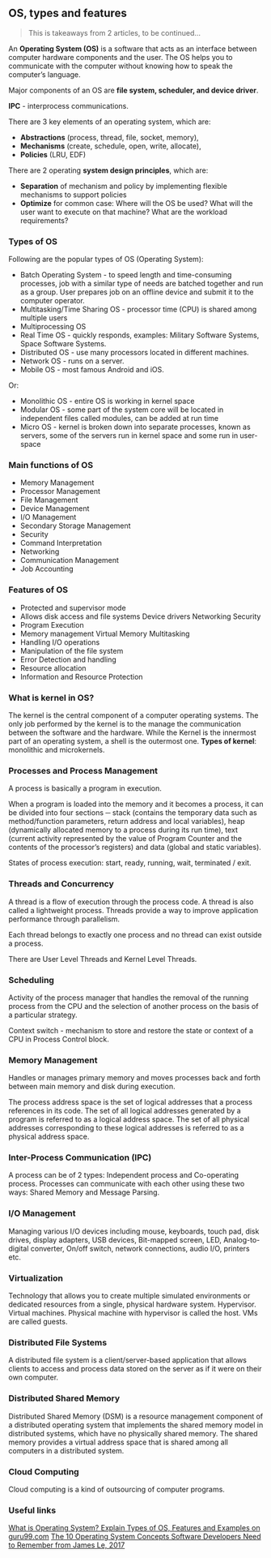 ## OS, types and features

> This is takeaways from 2 articles, to be continued...

An **Operating System (OS)** is a software that acts as an interface between computer hardware components and the user. The OS helps you to communicate with the computer without knowing how to speak the computer’s language.

Major components of an OS are **file system, scheduler, and device driver**.

**IPC** - interprocess communications.

There are 3 key elements of an operating system, which are:

- **Abstractions** (process, thread, file, socket, memory),
- **Mechanisms** (create, schedule, open, write, allocate),
- **Policies** (LRU, EDF)

There are 2 operating **system design principles**, which are:

- **Separation** of mechanism and policy by implementing flexible mechanisms to support policies
- **Optimize** for common case: Where will the OS be used? What will the user want to execute on that machine? What are the workload requirements?

### Types of OS

Following are the popular types of OS (Operating System):

- Batch Operating System - to speed length and time-consuming processes, job with a similar type of needs are batched together and run as a group. User prepares job on an offline device and submit it to the computer operator.
- Multitasking/Time Sharing OS - processor time (CPU) is shared among multiple users
- Multiprocessing OS
- Real Time OS - quickly responds, examples: Military Software Systems, Space Software Systems.
- Distributed OS - use many processors located in different machines.
- Network OS - runs on a server.
- Mobile OS - most famous Android and iOS.

Or:

- Monolithic OS - entire OS is working in kernel space
- Modular OS - some part of the system core will be located in independent files called modules, can be added at run time
- Micro OS - kernel is broken down into separate processes, known as servers, some of the servers run in kernel space and some run in user-space

### Main functions of OS

- Memory Management
- Processor Management
- File Management
- Device Management
- I/O Management
- Secondary Storage Management
- Security
- Command Interpretation
- Networking
- Communication Management
- Job Accounting

### Features of OS

- Protected and supervisor mode
- Allows disk access and file systems Device drivers Networking Security
- Program Execution
- Memory management Virtual Memory Multitasking
- Handling I/O operations
- Manipulation of the file system
- Error Detection and handling
- Resource allocation
- Information and Resource Protection

### What is kernel in OS?

The kernel is the central component of a computer operating systems. The only job performed by the kernel is to the manage the communication between the software and the hardware. While the Kernel is the innermost part of an operating system, a shell is the outermost one.
**Types of kernel**: monolithic and microkernels.

### Processes and Process Management

A process is basically a program in execution.

When a program is loaded into the memory and it becomes a process, it can be divided into four sections ─ stack (contains the temporary data such as method/function parameters, return address and local variables), heap (dynamically allocated memory to a process during its run time), text (current activity represented by the value of Program Counter and the contents of the processor’s registers) and data (global and static variables).

States of process execution: start, ready, running, wait, terminated / exit.

### Threads and Concurrency

A thread is a flow of execution through the process code. A thread is also called a lightweight process. Threads provide a way to improve application performance through parallelism.

Each thread belongs to exactly one process and no thread can exist outside a process.

There are User Level Threads and Kernel Level Threads.

### Scheduling

Activity of the process manager that handles the removal of the running process from the CPU and the selection of another process on the basis of a particular strategy.

Context switch - mechanism to store and restore the state or context of a CPU in Process Control block.

### Memory Management

Handles or manages primary memory and moves processes back and forth between main memory and disk during execution.

The process address space is the set of logical addresses that a process references in its code.
The set of all logical addresses generated by a program is referred to as a logical address space. The set of all physical addresses corresponding to these logical addresses is referred to as a physical address space.

### Inter-Process Communication (IPC)

A process can be of 2 types: Independent process and Co-operating process. Processes can communicate with each other using these two ways: Shared Memory and Message Parsing.

### I/O Management

Managing various I/O devices including mouse, keyboards, touch pad, disk drives, display adapters, USB devices, Bit-mapped screen, LED, Analog-to-digital converter, On/off switch, network connections, audio I/O, printers etc.

### Virtualization

Technology that allows you to create multiple simulated environments or dedicated resources from a single, physical hardware system.
Hypervisor.
Virtual machines.
Physical machine with hypervisor is called the host. VMs are called guests.

### Distributed File Systems

A distributed file system is a client/server-based application that allows clients to access and process data stored on the server as if it were on their own computer.

### Distributed Shared Memory

Distributed Shared Memory (DSM) is a resource management component of a distributed operating system that implements the shared memory model in distributed systems, which have no physically shared memory. The shared memory provides a virtual address space that is shared among all computers in a distributed system.

### Cloud Computing

Cloud computing is a kind of outsourcing of computer programs.

### Useful links

[What is Operating System? Explain Types of OS, Features and Examples on guru99.com](https://www.guru99.com/operating-system-tutorial.html)
[The 10 Operating System Concepts Software Developers Need to Remember from James Le, 2017](https://data-notes.co/the-10-operating-system-concepts-software-developers-need-to-remember-480d0734d710)
